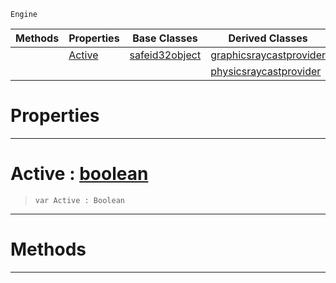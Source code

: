  `Engine`

|Methods|Properties|Base Classes|Derived Classes|
|---|---|---|---|
| |[ Active](raycastprovider.md#active-zilch-engine-docum)|[safeid32object](safeid32object.md)|[graphicsraycastprovider](graphicsraycastprovider.md)|
| | | |[physicsraycastprovider](physicsraycastprovider.md)|


 #  Properties


---  
 #  Active : [boolean](../nada_base_types/boolean.md)

> 
> ```TS:Nada
> var Active : Boolean


---  
 #  Methods


---  
 

 
